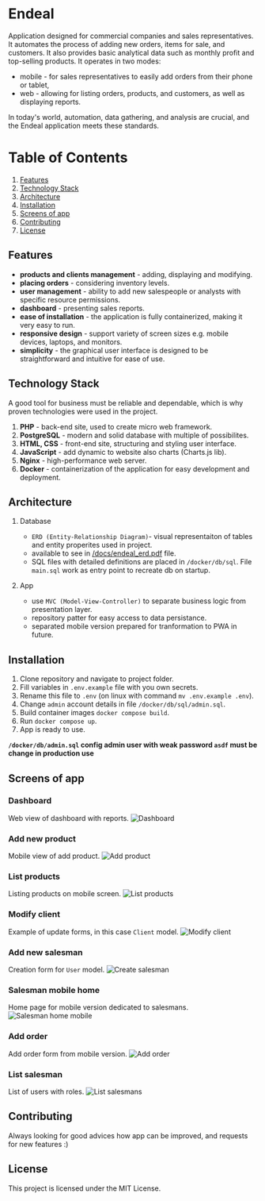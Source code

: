 # Endeal

Application designed for commercial companies and sales representatives.
It automates the process of adding new orders, items for sale, and customers.
It also provides basic analytical data such as monthly profit and top-selling products.
It operates in two modes: 
- mobile - for sales representatives to easily add orders from their phone or tablet,
- web - allowing for listing orders, products, and customers, as well as displaying reports.

In today's world, automation, data gathering, and analysis are crucial, and the Endeal application meets these standards.

# Table of Contents 

1. [Features](#features)
2. [Technology Stack](#technology-stack)
3. [Architecture](#architecture)
4. [Installation](#installation)
5. [Screens of app](#screens-of-app)
6. [Contributing](#contributing)
7. [License](#license)


## Features

- **products and clients management** - adding, displaying and modifying.
- **placing orders** - considering inventory levels.
- **user management** - ability to add new salespeople or analysts with specific resource permissions.
- **dashboard** - presenting sales reports.
- **ease of installation** - the application is fully containerized, making it very easy to run.
- **responsive design** - support variety of screen sizes e.g. mobile devices, laptops, and monitors.
- **simplicity** - the graphical user interface is designed to be straightforward and intuitive for ease of use.

## Technology Stack

A good tool for business must be reliable and dependable, which is why proven technologies were used in the project.

1. **PHP** - back-end site, used to create micro web framework.
2. **PostgreSQL** - modern and solid database with multiple of possibilites.
3. **HTML, CSS** - front-end site, structuring and styling user interface.
4. **JavaScript** - add dynamic to website also charts (Charts.js lib).
5. **Nginx** - high-performance web server.
6. **Docker** - containerization of the application for easy development and deployment.

## Architecture

1. Database  
    - `ERD (Entity-Relationship Diagram)`- visual representaiton of tables and entity properites used in project.
    - available to see in [/docs/endeal_erd.pdf](/docs/endeal_erd.pdf) file.
    - SQL files with detailed definitions are placed in `/docker/db/sql`. File `main.sql` work as entry point to recreate db on startup.
    
2. App
    - use `MVC (Model-View-Controller)` to separate business logic from presentation layer.
    - repository patter for easy access to data persistance.
    - separated mobile version prepared for tranformation to PWA in future.

## Installation

1. Clone repository and navigate to project folder.
2. Fill variables in `.env.example` file with you own secrets.
3. Rename this file to `.env` (on linux with command `mv .env.example .env`).
4. Change `admin` account details in file `/docker/db/sql/admin.sql`.
5. Build container images `docker compose build`.
6. Run `docker compose up`.
7. App is ready to use.

**`/docker/db/admin.sql` config admin user with weak password `asdf` must be change in production use**

## Screens of app

### Dashboard

Web view of dashboard with reports.
![Dashboard](/docs/img/dashboard.png)

### Add new product

Mobile view of add product.
![Add product](/docs/img/add_product_mobile.png)

### List products

Listing products on mobile screen.
![List products](/docs/img/list_product_mobile.png)

### Modify client

Example of update forms, in this case `Client` model.
![Modify client](/docs/img/client_modify.png)

### Add new salesman

Creation form for `User` model.
![Create salesman](/docs/img/add_salesman.png)

### Salesman mobile home

Home page for mobile version dedicated to salesmans.
![Salesman home mobile](/docs/img/salesman_home.png)

### Add order

Add order form from mobile version.
![Add order](/docs/img/salesman_add_order.png)

### List salesman

List of users with roles.
![List salesmans](/docs/img/list_salesman.png)

## Contributing

Always looking for good advices how app can be improved, and requests for new features :)


## License

This project is licensed under the MIT License.
